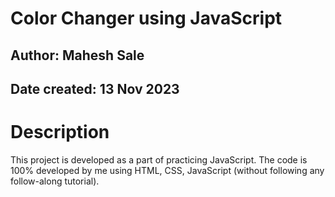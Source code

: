 # Color Changer using JavaScript

## Author: Mahesh Sale
## Date created: 13 Nov 2023

# Description
This project is developed as a part of practicing JavaScript.
The code is 100% developed by me using HTML, CSS, JavaScript (without following any follow-along tutorial).

